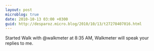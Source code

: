 ```yaml
---
layout: post
microblog: true
date: 2010-10-13 03:00 +0300
guid: http://desparoz.micro.blog/2010/10/13/t27278407016.html
---
```

Started Walk with @walkmeter at 8:35 AM, Walkmeter will speak your replies to me.
